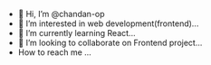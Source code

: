 - 👋 Hi, I’m @chandan-op
- 👀 I’m interested in web development(frontend)...
- 🌱 I’m currently learning React...
- 💞️ I’m looking to collaborate on Frontend project...
- How to reach me ...

<!---
chandan-op/chandan-op is a ✨ special ✨ repository because its `README.md` (this file) appears on your GitHub profile.
You can click the Preview link to take a look at your changes.
--->
